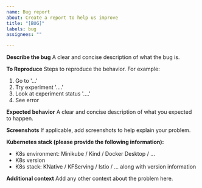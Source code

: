 ```yaml
---
name: Bug report
about: Create a report to help us improve
title: "[BUG]"
labels: bug
assignees: ""

---
```


**Describe the bug**
A clear and concise description of what the bug is.

**To Reproduce**
Steps to reproduce the behavior. For example:
1. Go to '...'
2. Try experiment '....'
3. Look at experiment status  '....'
4. See error

**Expected behavior**
A clear and concise description of what you expected to happen.

**Screenshots**
If applicable, add screenshots to help explain your problem.

**Kubernetes stack (please provide the following information):**
 - K8s environment: Minikube / Kind / Docker Desktop / ...
 - K8s version
 - K8s stack: KNative / KFServing / Istio / ... along with version information

**Additional context**
Add any other context about the problem here.
